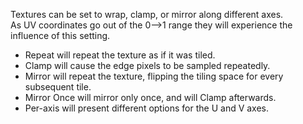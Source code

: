 Textures can be set to wrap, clamp, or mirror along different axes.  
As UV coordinates go out of the 0⟶1 range they will experience the influence of this setting.
- Repeat will repeat the texture as if it was tiled.
- Clamp will cause the edge pixels to be sampled repeatedly.
- Mirror will repeat the texture, flipping the tiling space for every subsequent tile.
- Mirror Once will mirror only once, and will Clamp afterwards.
- Per-axis will present different options for the U and V axes.  